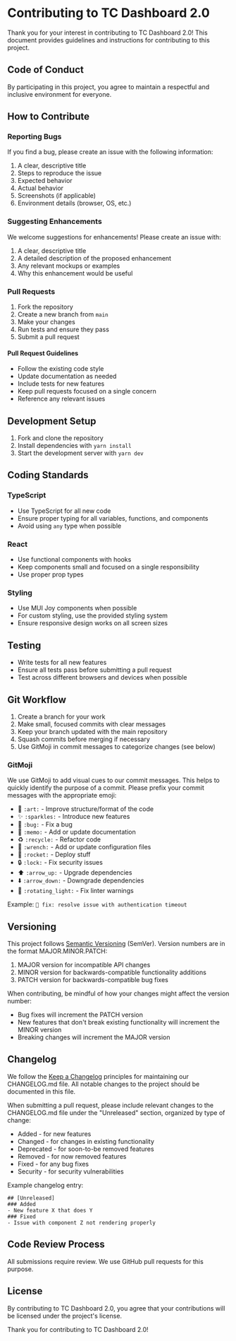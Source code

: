 # Contributing to TC Dashboard 2.0

Thank you for your interest in contributing to TC Dashboard 2.0! This document provides guidelines and instructions for contributing to this project.

## Code of Conduct

By participating in this project, you agree to maintain a respectful and inclusive environment for everyone.

## How to Contribute

### Reporting Bugs

If you find a bug, please create an issue with the following information:

1. A clear, descriptive title
2. Steps to reproduce the issue
3. Expected behavior
4. Actual behavior
5. Screenshots (if applicable)
6. Environment details (browser, OS, etc.)

### Suggesting Enhancements

We welcome suggestions for enhancements! Please create an issue with:

1. A clear, descriptive title
2. A detailed description of the proposed enhancement
3. Any relevant mockups or examples
4. Why this enhancement would be useful

### Pull Requests

1. Fork the repository
2. Create a new branch from `main`
3. Make your changes
4. Run tests and ensure they pass
5. Submit a pull request

#### Pull Request Guidelines

- Follow the existing code style
- Update documentation as needed
- Include tests for new features
- Keep pull requests focused on a single concern
- Reference any relevant issues

## Development Setup

1. Fork and clone the repository
2. Install dependencies with `yarn install`
3. Start the development server with `yarn dev`

## Coding Standards

### TypeScript

- Use TypeScript for all new code
- Ensure proper typing for all variables, functions, and components
- Avoid using `any` type when possible

### React

- Use functional components with hooks
- Keep components small and focused on a single responsibility
- Use proper prop types

### Styling

- Use MUI Joy components when possible
- For custom styling, use the provided styling system
- Ensure responsive design works on all screen sizes

## Testing

- Write tests for all new features
- Ensure all tests pass before submitting a pull request
- Test across different browsers and devices when possible

## Git Workflow

1. Create a branch for your work
2. Make small, focused commits with clear messages
3. Keep your branch updated with the main repository
4. Squash commits before merging if necessary
5. Use GitMoji in commit messages to categorize changes (see below)

### GitMoji

We use GitMoji to add visual cues to our commit messages. This helps to quickly identify the purpose of a commit. Please prefix your commit messages with the appropriate emoji:

- 🎨 `:art:` - Improve structure/format of the code
- ✨ `:sparkles:` - Introduce new features
- 🐛 `:bug:` - Fix a bug
- 📝 `:memo:` - Add or update documentation
- ♻️ `:recycle:` - Refactor code
- 🔧 `:wrench:` - Add or update configuration files
- 🚀 `:rocket:` - Deploy stuff
- 🔒 `:lock:` - Fix security issues
- ⬆️ `:arrow_up:` - Upgrade dependencies
- ⬇️ `:arrow_down:` - Downgrade dependencies
- 🚨 `:rotating_light:` - Fix linter warnings

Example: `🐛 fix: resolve issue with authentication timeout`

## Versioning

This project follows [Semantic Versioning](https://semver.org/) (SemVer). Version numbers are in the format MAJOR.MINOR.PATCH:

1. MAJOR version for incompatible API changes
2. MINOR version for backwards-compatible functionality additions
3. PATCH version for backwards-compatible bug fixes

When contributing, be mindful of how your changes might affect the version number:

- Bug fixes will increment the PATCH version
- New features that don't break existing functionality will increment the MINOR version
- Breaking changes will increment the MAJOR version

## Changelog

We follow the [Keep a Changelog](https://keepachangelog.com/) principles for maintaining our CHANGELOG.md file. All notable changes to the project should be documented in this file.

When submitting a pull request, please include relevant changes to the CHANGELOG.md file under the "Unreleased" section, organized by type of change:

- Added - for new features
- Changed - for changes in existing functionality
- Deprecated - for soon-to-be removed features
- Removed - for now removed features
- Fixed - for any bug fixes
- Security - for security vulnerabilities

Example changelog entry:

```
## [Unreleased]
### Added
- New feature X that does Y
### Fixed
- Issue with component Z not rendering properly
```

## Code Review Process

All submissions require review. We use GitHub pull requests for this purpose.

## License

By contributing to TC Dashboard 2.0, you agree that your contributions will be licensed under the project's license.

Thank you for contributing to TC Dashboard 2.0!
